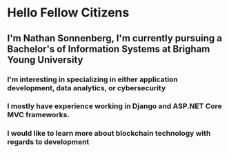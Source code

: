 # Hello Fellow Citizens

## I'm Nathan Sonnenberg, I'm currently pursuing a Bachelor's of Information Systems at Brigham Young University

### I'm interesting in specializing in either application development, data analytics, or cybersecurity

### I mostly have experience working in Django and ASP.NET Core MVC frameworks.

### I would like to learn more about blockchain technology with regards to development
